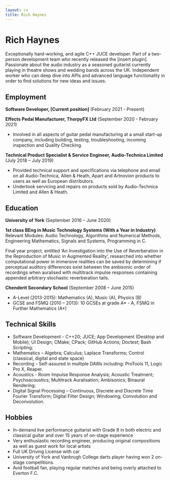 ```yaml
---
layout: cv
title: Rich Haynes
---
```

# Rich Haynes

Exceptionally hard-working, and agile C++ JUCE developer. Part of a two-person development team who recently released the [insert plugin]. Passionate about the audio industry as a seasoned guitarist currently playing in theatre shows and wedding bands across the UK. Independent worker who can deep dive into APIs and advanced language functionality in order to find solutions for new ideas and issues.

## Employment

**Software Developer, [Current position]** (February 2021 - Present)

**Effects Pedal Manufacturer, ThorpyFX Ltd** (September 2020 - February 2021)

- Involved in all aspects of guitar pedal manufacturing at a small start-up company, including building, testing, troubleshooting, incoming inspection and Quality Checking.

**Technical Product Specialist & Service Engineer, Audio-Technica Limited** (July 2018 – July 2019)

- Provided technical support and specifications via telephone and email on all Audio-Technica, Allen & Heath, Apart and Artnovion products to users as well as European distributors.
- Undertook servicing and repairs on products sold by Audio-Technica Limited and Allen & Heath.

## Education

**University of York** (September 2016 – June 2020)

**1st class BEng in Music Technology Systems (With a Year in Industry)**
Relevant Modules: Audio Technology, Algorithms and Numerical Methods, Engineering Mathematics, Signals and Systems, Programming in C.

Final year project, entitled ‘An Investigation into the Use of Reverberation in the Reproduction of Music in Augmented Reality’, researched into whether computational power in immersive realities can be saved by determining if perceptual auditory differences exist between the ambisonic order of recordings when auralised with multitrack impulse responses containing appended arbitrary stochastic reverberation tails.

**Chenderit Secondary School** (September 2008 – June 2015)

- A-Level (2013-2015): Mathematics (A), Music (A), Physics (B)
- GCSE and FSMQ (2010 – 2013): 10 GCSEs at grade A* - A, FSMQ in Further Mathematics (A*)

## Technical Skills

- Software Development - C++20; JUCE; App Development (Desktop and Mobile); UI Design; CMake; CPack; GitHub Actions; Doctest; Bash Scripting;
- Mathematics – Algebra; Calculus; Laplace Transforms; Control (classical, digital and state space)
- Recording - Self-assured in multiple DAWs including: ProTools 11, Logic Pro X, Reaper.
- Acoustics - Room Impulse Response Analysis; Acoustic Treatment; Psychoacoustics; Multitrack Auralisation; Ambisonics; Binaural Rendering;
- Digital Signal Processing – Continuous, Discrete and Discrete Time Fourier Transform; Digital Filter Design; Windowing; Convolution and Deconvolution.

## Hobbies

- In-demand live performance guitarist with Grade 8 in both electric and classical guitar and over 15 years of on-stage experience
- Very enthusiastic recording engineer, producing original compositions as well as guest work for local artists
- Full UK Driving License with car
- University of York and Vanbrugh College darts player having won 2 on-stage competitions.
- Avid football fan, playing regular matches and being overly attached to Everton F.C.
